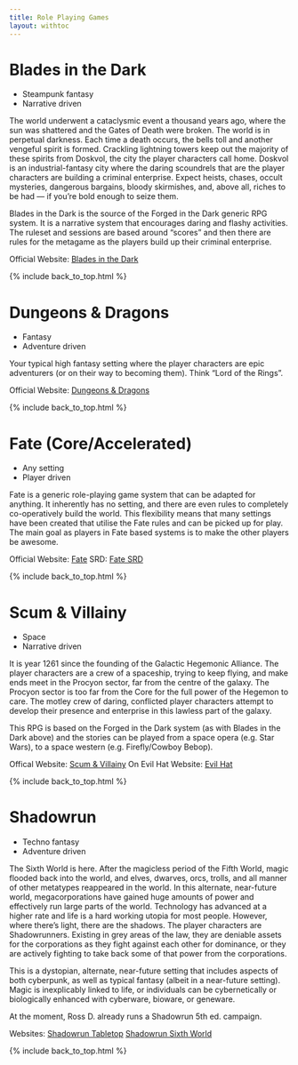 ```yaml
---
title: Role Playing Games
layout: withtoc
---
```


# Blades in the Dark

* Steampunk fantasy
* Narrative driven

The world underwent a cataclysmic event a thousand years ago, where the sun was shattered and the Gates of Death were broken.  The world is in perpetual darkness.  Each time a death occurs, the bells toll and another vengeful spirit is formed.  Crackling lightning towers keep out the majority of these spirits from Doskvol, the city the player characters call home.  Doskvol is an industrial-fantasy city where the daring scoundrels that are the player characters are building a criminal enterprise.  Expect heists, chases, occult mysteries, dangerous bargains, bloody skirmishes, and, above all, riches to be had — if you’re bold enough to seize them.

Blades in the Dark is the source of the Forged in the Dark generic RPG system.  It is a narrative system that encourages daring and flashy activities.  The ruleset and sessions are based around “scores” and then there are rules for the metagame as the players build up their criminal enterprise.

Official Website: [Blades in the Dark](https://bladesinthedark.com/)

{% include back_to_top.html %}

# Dungeons & Dragons

* Fantasy
* Adventure driven

Your typical high fantasy setting where the player characters are epic adventurers (or on their way to becoming them).  Think “Lord of the Rings”.

Official Website: [Dungeons & Dragons](https://dnd.wizards.com)

{% include back_to_top.html %}

# Fate (Core/Accelerated)

* Any setting
* Player driven

Fate is a generic role-playing game system that can be adapted for anything.  It inherently has no setting, and there are even rules to completely co-operatively build the world.  This flexibility means that many settings have been created that utilise the Fate rules and can be picked up for play.  The main goal as players in Fate based systems is to make the other players be awesome.

Official Website: [Fate](http://www.faterpg.com/)
SRD: [Fate SRD](https://fate-srd.com/)

{% include back_to_top.html %}

# Scum & Villainy

* Space
* Narrative driven

It is year 1261 since the founding of the Galactic Hegemonic Alliance.  The player characters are a crew of a spaceship, trying to keep flying, and make ends meet in the Procyon sector, far from the centre of the galaxy.  The Procyon sector is too far from the Core for the full power of the Hegemon to care.  The motley crew of daring, conflicted player characters attempt to develop their presence and enterprise in this lawless part of the galaxy.

This RPG is based on the Forged in the Dark system (as with Blades in the Dark above) and the stories can be played from a space opera (e.g. Star Wars), to a space western (e.g. Firefly/Cowboy Bebop).

Offical Website: [Scum & Villainy](https://offguardgames.com/scum-and-villainy/)
On Evil Hat Website: [Evil Hat](https://www.evilhat.com/home/scum-and-villainy/)

{% include back_to_top.html %}

# Shadowrun

* Techno fantasy
* Adventure driven

The Sixth World is here.  After the magicless period of the Fifth World, magic flooded back into the world, and elves, dwarves, orcs, trolls, and all manner of other metatypes reappeared in the world.  In this alternate, near-future world, megacorporations have gained huge amounts of power and effectively run large parts of the world.  Technology has advanced at a higher rate and life is a hard working utopia for most people.  However, where there’s light, there are the shadows.  The player characters are Shadowrunners.  Existing in  grey areas of the law, they are deniable assets for the corporations as they fight against each other for dominance, or they are actively fighting to take back some of that power from the corporations.

This is a dystopian, alternate, near-future setting that includes aspects of both cyberpunk, as well as typical fantasy (albeit in a near-future setting).  Magic is inexplicably linked to life, or individuals can be cybernetically or biologically enhanced with cyberware, bioware, or geneware.

At the moment, Ross D. already runs a Shadowrun 5th ed. campaign.

Websites:
[Shadowrun Tabletop](https://www.shadowruntabletop.com)
[Shadowrun Sixth World](https://www.shadowrunsixthworld.com/)

{% include back_to_top.html %}
